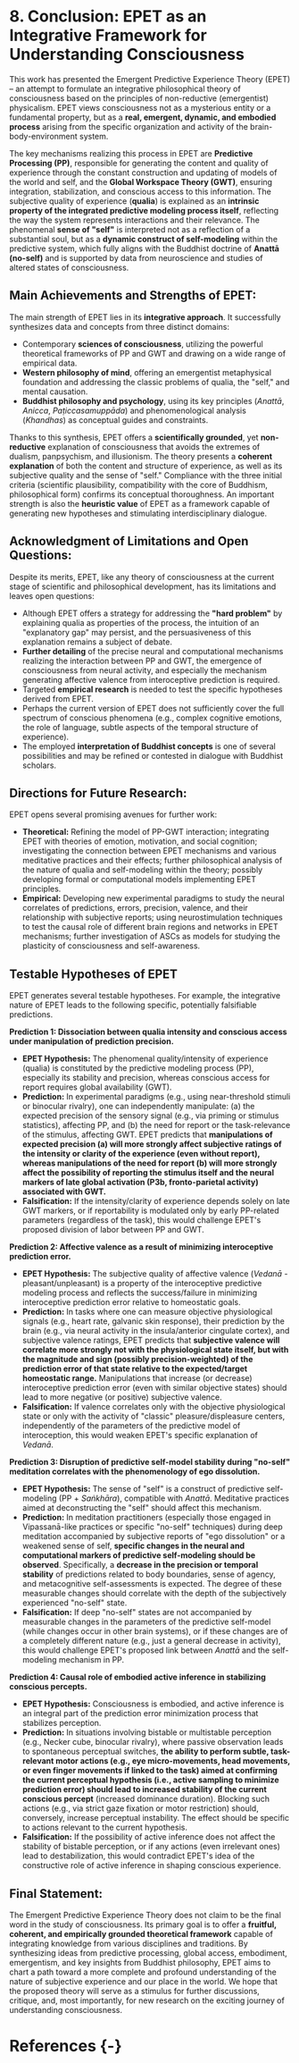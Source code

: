 # 8. Conclusion: EPET as an Integrative Framework for Understanding Consciousness

This work has presented the Emergent Predictive Experience Theory (EPET) – an attempt to formulate an integrative philosophical theory of consciousness based on the principles of non-reductive (emergentist) physicalism. EPET views consciousness not as a mysterious entity or a fundamental property, but as a **real, emergent, dynamic, and embodied process** arising from the specific organization and activity of the brain-body-environment system.

The key mechanisms realizing this process in EPET are **Predictive Processing (PP)**, responsible for generating the content and quality of experience through the constant construction and updating of models of the world and self, and the **Global Workspace Theory (GWT)**, ensuring integration, stabilization, and conscious access to this information. The subjective quality of experience (**qualia**) is explained as an **intrinsic property of the integrated predictive modeling process itself**, reflecting the way the system represents interactions and their relevance. The phenomenal **sense of "self"** is interpreted not as a reflection of a substantial soul, but as a **dynamic construct of self-modeling** within the predictive system, which fully aligns with the Buddhist doctrine of **Anattā (no-self)** and is supported by data from neuroscience and studies of altered states of consciousness.

## Main Achievements and Strengths of EPET:

The main strength of EPET lies in its **integrative approach**. It successfully synthesizes data and concepts from three distinct domains:

*   Contemporary **sciences of consciousness**, utilizing the powerful theoretical frameworks of PP and GWT and drawing on a wide range of empirical data.
*   **Western philosophy of mind**, offering an emergentist metaphysical foundation and addressing the classic problems of qualia, the "self," and mental causation.
*   **Buddhist philosophy and psychology**, using its key principles (*Anattā*, *Anicca*, *Paṭiccasamuppāda*) and phenomenological analysis (*Khandhas*) as conceptual guides and constraints.

Thanks to this synthesis, EPET offers a **scientifically grounded**, yet **non-reductive** explanation of consciousness that avoids the extremes of dualism, panpsychism, and illusionism. The theory presents a **coherent explanation** of both the content and structure of experience, as well as its subjective quality and the sense of "self." Compliance with the three initial criteria (scientific plausibility, compatibility with the core of Buddhism, philosophical form) confirms its conceptual thoroughness. An important strength is also the **heuristic value** of EPET as a framework capable of generating new hypotheses and stimulating interdisciplinary dialogue.

## Acknowledgment of Limitations and Open Questions:

Despite its merits, EPET, like any theory of consciousness at the current stage of scientific and philosophical development, has its limitations and leaves open questions:

*   Although EPET offers a strategy for addressing the **"hard problem"** by explaining qualia as properties of the process, the intuition of an "explanatory gap" may persist, and the persuasiveness of this explanation remains a subject of debate.
*   **Further detailing** of the precise neural and computational mechanisms realizing the interaction between PP and GWT, the emergence of consciousness from neural activity, and especially the mechanism generating affective valence from interoceptive prediction is required.
*   Targeted **empirical research** is needed to test the specific hypotheses derived from EPET.
*   Perhaps the current version of EPET does not sufficiently cover the full spectrum of conscious phenomena (e.g., complex cognitive emotions, the role of language, subtle aspects of the temporal structure of experience).
*   The employed **interpretation of Buddhist concepts** is one of several possibilities and may be refined or contested in dialogue with Buddhist scholars.

## Directions for Future Research:

EPET opens several promising avenues for further work:

*   **Theoretical:** Refining the model of PP-GWT interaction; integrating EPET with theories of emotion, motivation, and social cognition; investigating the connection between EPET mechanisms and various meditative practices and their effects; further philosophical analysis of the nature of qualia and self-modeling within the theory; possibly developing formal or computational models implementing EPET principles.
*   **Empirical:** Developing new experimental paradigms to study the neural correlates of predictions, errors, precision, valence, and their relationship with subjective reports; using neurostimulation techniques to test the causal role of different brain regions and networks in EPET mechanisms; further investigation of ASCs as models for studying the plasticity of consciousness and self-awareness.

## Testable Hypotheses of EPET

EPET generates several testable hypotheses. For example, the integrative nature of EPET leads to the following specific, potentially falsifiable predictions.

**Prediction 1: Dissociation between qualia intensity and conscious access under manipulation of prediction precision.**

*   **EPET Hypothesis:** The phenomenal quality/intensity of experience (qualia) is constituted by the predictive modeling process (PP), especially its stability and precision, whereas conscious access for report requires global availability (GWT).
*   **Prediction:** In experimental paradigms (e.g., using near-threshold stimuli or binocular rivalry), one can independently manipulate: (a) the expected precision of the sensory signal (e.g., via priming or stimulus statistics), affecting PP, and (b) the need for report or the task-relevance of the stimulus, affecting GWT. EPET predicts that **manipulations of expected precision (a) will more strongly affect subjective ratings of the intensity or clarity of the experience (even without report), whereas manipulations of the need for report (b) will more strongly affect the possibility of reporting the stimulus itself and the neural markers of late global activation (P3b, fronto-parietal activity) associated with GWT.**
*   **Falsification:** If the intensity/clarity of experience depends solely on late GWT markers, or if reportability is modulated only by early PP-related parameters (regardless of the task), this would challenge EPET's proposed division of labor between PP and GWT.

**Prediction 2: Affective valence as a result of minimizing interoceptive prediction error.**

*   **EPET Hypothesis:** The subjective quality of affective valence (*Vedanā* - pleasant/unpleasant) is a property of the interoceptive predictive modeling process and reflects the success/failure in minimizing interoceptive prediction error relative to homeostatic goals.
*   **Prediction:** In tasks where one can measure objective physiological signals (e.g., heart rate, galvanic skin response), their prediction by the brain (e.g., via neural activity in the insula/anterior cingulate cortex), and subjective valence ratings, EPET predicts that **subjective valence will correlate more strongly not with the physiological state itself, but with the magnitude and sign (possibly precision-weighted) of the prediction error of that state relative to the expected/target homeostatic range.** Manipulations that increase (or decrease) interoceptive prediction error (even with similar objective states) should lead to more negative (or positive) subjective valence.
*   **Falsification:** If valence correlates only with the objective physiological state or only with the activity of "classic" pleasure/displeasure centers, independently of the parameters of the predictive model of interoception, this would weaken EPET's specific explanation of *Vedanā*.

**Prediction 3: Disruption of predictive self-model stability during "no-self" meditation correlates with the phenomenology of ego dissolution.**

*   **EPET Hypothesis:** The sense of "self" is a construct of predictive self-modeling (PP + *Saṅkhāra*), compatible with *Anattā*. Meditative practices aimed at deconstructing the "self" should affect this mechanism.
*   **Prediction:** In meditation practitioners (especially those engaged in Vipassanā-like practices or specific "no-self" techniques) during deep meditation accompanied by subjective reports of "ego dissolution" or a weakened sense of self, **specific changes in the neural and computational markers of predictive self-modeling should be observed**. Specifically, a **decrease in the precision or temporal stability** of predictions related to body boundaries, sense of agency, and metacognitive self-assessments is expected. The degree of these measurable changes should correlate with the depth of the subjectively experienced "no-self" state.
*   **Falsification:** If deep "no-self" states are not accompanied by measurable changes in the parameters of the predictive self-model (while changes occur in other brain systems), or if these changes are of a completely different nature (e.g., just a general decrease in activity), this would challenge EPET's proposed link between *Anattā* and the self-modeling mechanism in PP.

**Prediction 4: Causal role of embodied active inference in stabilizing conscious percepts.**

*   **EPET Hypothesis:** Consciousness is embodied, and active inference is an integral part of the prediction error minimization process that stabilizes perception.
*   **Prediction:** In situations involving bistable or multistable perception (e.g., Necker cube, binocular rivalry), where passive observation leads to spontaneous perceptual switches, **the ability to perform subtle, task-relevant motor actions (e.g., eye micro-movements, head movements, or even finger movements if linked to the task) aimed at confirming the current perceptual hypothesis (i.e., active sampling to minimize prediction error) should lead to increased stability of the current conscious percept** (increased dominance duration). Blocking such actions (e.g., via strict gaze fixation or motor restriction) should, conversely, increase perceptual instability. The effect should be specific to actions relevant to the current hypothesis.
*   **Falsification:** If the possibility of active inference does not affect the stability of bistable perception, or if any actions (even irrelevant ones) lead to destabilization, this would contradict EPET's idea of the constructive role of active inference in shaping conscious experience.

## Final Statement:

The Emergent Predictive Experience Theory does not claim to be the final word in the study of consciousness. Its primary goal is to offer a **fruitful, coherent, and empirically grounded theoretical framework** capable of integrating knowledge from various disciplines and traditions. By synthesizing ideas from predictive processing, global access, embodiment, emergentism, and key insights from Buddhist philosophy, EPET aims to chart a path toward a more complete and profound understanding of the nature of subjective experience and our place in the world. We hope that the proposed theory will serve as a stimulus for further discussions, critique, and, most importantly, for new research on the exciting journey of understanding consciousness.

<!-- Empty line before the heading -->

# References {-}

<!-- Pandoc will automatically insert the bibliography AFTER this point -->
